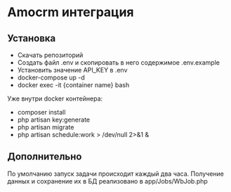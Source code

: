 # Amocrm интеграция

## Установка
- Скачать репозиторий
- Создать файл .env и скопировать в него содержимое .env.example
- Установить значение API_KEY в .env
- docker-compose up -d
- docker exec -it {container name} bash

Уже внутри docker контейнера:
- composer install
- php artisan key:generate
- php artisan migrate
- php artisan schedule:work > /dev/null 2>&1 &

## Дополнительно
По умолчанию запуск задачи происходит каждый два часа.
Получение данных и сохранение их в БД реализовано в app/Jobs/WbJob.php

